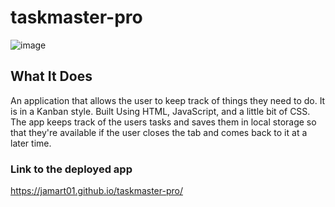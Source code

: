 # taskmaster-pro

![image](https://user-images.githubusercontent.com/81602695/122504075-7eef8500-cfc7-11eb-9e52-470f048485b3.png)

## What It Does

An application that allows the user to keep track of things they need to do. It is in a Kanban style. Built Using HTML, JavaScript, and a little bit of CSS. The app keeps track of the users tasks and saves them in local storage so that they're available if the user closes the tab and comes back to it at a later time. 

### Link to the deployed app
https://jamart01.github.io/taskmaster-pro/
